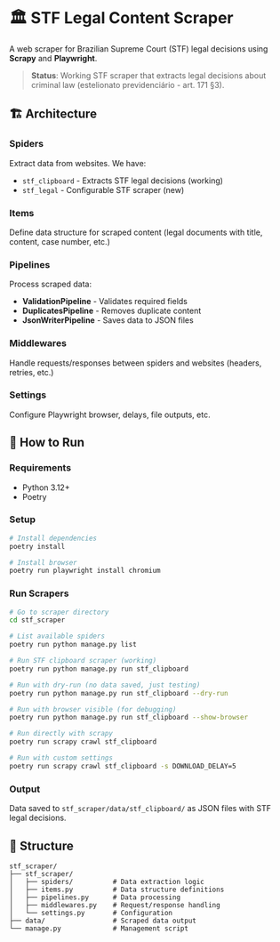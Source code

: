 # 🏛️ STF Legal Content Scraper

A web scraper for Brazilian Supreme Court (STF) legal decisions using **Scrapy** and **Playwright**.

> **Status**: Working STF scraper that extracts legal decisions about criminal law (estelionato previdenciário - art. 171 §3).

## 🏗️ Architecture

### **Spiders**
Extract data from websites. We have:
- `stf_clipboard` - Extracts STF legal decisions (working)
- `stf_legal` - Configurable STF scraper (new)

### **Items** 
Define data structure for scraped content (legal documents with title, content, case number, etc.)

### **Pipelines**
Process scraped data:
- **ValidationPipeline** - Validates required fields
- **DuplicatesPipeline** - Removes duplicate content
- **JsonWriterPipeline** - Saves data to JSON files

### **Middlewares**
Handle requests/responses between spiders and websites (headers, retries, etc.)

### **Settings**
Configure Playwright browser, delays, file outputs, etc.

## 🚀 How to Run

### **Requirements**
- Python 3.12+
- Poetry

### **Setup**
```bash
# Install dependencies
poetry install

# Install browser
poetry run playwright install chromium
```

### **Run Scrapers**
```bash
# Go to scraper directory
cd stf_scraper

# List available spiders
poetry run python manage.py list

# Run STF clipboard scraper (working)
poetry run python manage.py run stf_clipboard

# Run with dry-run (no data saved, just testing)
poetry run python manage.py run stf_clipboard --dry-run

# Run with browser visible (for debugging)
poetry run python manage.py run stf_clipboard --show-browser

# Run directly with scrapy
poetry run scrapy crawl stf_clipboard

# Run with custom settings
poetry run scrapy crawl stf_clipboard -s DOWNLOAD_DELAY=5
```

### **Output**
Data saved to `stf_scraper/data/stf_clipboard/` as JSON files with STF legal decisions.

## 📁 Structure
```
stf_scraper/
├── stf_scraper/
│   ├── spiders/          # Data extraction logic
│   ├── items.py          # Data structure definitions  
│   ├── pipelines.py      # Data processing
│   ├── middlewares.py    # Request/response handling
│   └── settings.py       # Configuration
├── data/                 # Scraped data output
└── manage.py             # Management script
```
